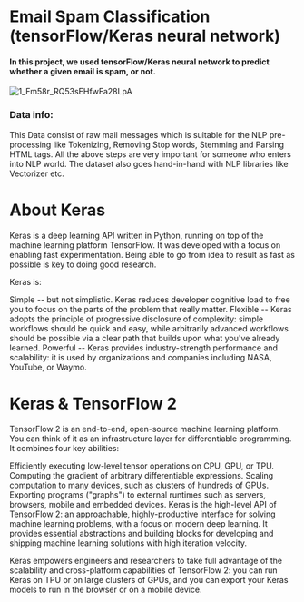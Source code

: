 # Email Spam Classification (tensorFlow/Keras neural network)
#### In this project, we used tensorFlow/Keras neural network to predict whether a given email is spam, or not. 
![1_Fm58r_RQ53sEHfwFa28LpA](https://user-images.githubusercontent.com/50455870/134914518-d6bd4d34-9c8a-4310-a2f3-e920680a2b9b.jpg)

### Data info:
This Data consist of raw mail messages which is suitable for the NLP pre-processing like Tokenizing, Removing Stop words, Stemming and Parsing HTML tags.
All the above steps are very important for someone who enters into NLP world.
The dataset also goes hand-in-hand with NLP libraries like Vectorizer etc.

# About Keras
Keras is a deep learning API written in Python, running on top of the machine learning platform TensorFlow. It was developed with a focus on enabling fast experimentation. Being able to go from idea to result as fast as possible is key to doing good research.

Keras is:

Simple -- but not simplistic. Keras reduces developer cognitive load to free you to focus on the parts of the problem that really matter.
Flexible -- Keras adopts the principle of progressive disclosure of complexity: simple workflows should be quick and easy, while arbitrarily advanced workflows should be possible via a clear path that builds upon what you've already learned.
Powerful -- Keras provides industry-strength performance and scalability: it is used by organizations and companies including NASA, YouTube, or Waymo.
# Keras & TensorFlow 2
TensorFlow 2 is an end-to-end, open-source machine learning platform. You can think of it as an infrastructure layer for differentiable programming. It combines four key abilities:

Efficiently executing low-level tensor operations on CPU, GPU, or TPU.
Computing the gradient of arbitrary differentiable expressions.
Scaling computation to many devices, such as clusters of hundreds of GPUs.
Exporting programs ("graphs") to external runtimes such as servers, browsers, mobile and embedded devices.
Keras is the high-level API of TensorFlow 2: an approachable, highly-productive interface for solving machine learning problems, with a focus on modern deep learning. It provides essential abstractions and building blocks for developing and shipping machine learning solutions with high iteration velocity.

Keras empowers engineers and researchers to take full advantage of the scalability and cross-platform capabilities of TensorFlow 2: you can run Keras on TPU or on large clusters of GPUs, and you can export your Keras models to run in the browser or on a mobile device.
